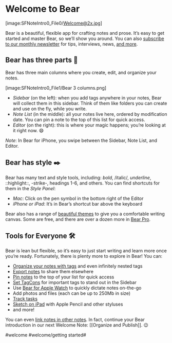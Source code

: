 # Welcome to Bear
[image:SFNoteIntro0_File0/Welcome@2x.jpg]

Bear is a beautiful, flexible app for crafting notes and prose. It’s easy to get started and master Bear, so we’ll show you around. You can also [subscribe to our monthly newsletter](http://eepurl.com/dvs38P) for tips, interviews, news, [and more](https://bear.app/faq/).

## Bear has three parts 🐻
Bear has three main columns where you create, edit, and organize your notes.

[image:SFNoteIntro0_File1/Bear 3 columns.png]


* *Sidebar* (on the left): when you add tags anywhere in your notes, Bear will collect them in this sidebar. Think of them like folders you can create and use on the fly, while you write.
* *Note List* (in the middle): all your notes live here, ordered by modification date. You can pin a note to the top of this list for quick access.
* *Editor* (on the right): this is where your magic happens; you’re looking at it right now. 😄

*Note*: In Bear for iPhone, you swipe between the Sidebar, Note List, and Editor.

## Bear has style ✒️
Bear has many text and style tools, including: *bold*, /italic/, _underline_, ::highlight::, -strike-, headings 1-6, and others. You can find shortcuts for them in the *Style Panel*:

* *Mac*: Click on the pen symbol in the bottom right of the Editor
* *iPhone or iPad*: It’s in Bear’s shortcut bar above the keyboard

Bear also has a range of [beautiful themes](bear://x-callback-url/open-themes) to give you a comfortable writing canvas. Some are free, and there are over a dozen more in [Bear Pro](bear://x-callback-url/open-bear-pro).

## Tools for Everyone 🛠
Bear is lean but flexible, so it’s easy to just start writing and learn more once you’re ready. Fortunately, there is plenty more to explore in Bear! You can:

* [Organize your notes with tags](https://blog.bear.app/2017/08/bear-tips-organize-notes-with-tags-and-infinite-nested-tags/) and even infinitely nested tags
* [Export notes](https://blog.bear.app/2017/08/bear-tips-turn-your-notes-into-pdf-jpg-and-more/) to share them elsewhere
* [Pin notes](https://blog.bear.app/2017/09/bear-tips-pin-notes-to-the-top-to-stay-on-task/) to the top of your list for quick access
* [Set TagCons](https://blog.bear.app/2018/08/bear-tips-make-your-important-tags-stand-out-with-tagcons/) for important tags to stand out in the Sidebar
* Use [Bear for Apple Watch](https://bear.app/faq/Bear%20for%20Apple%20Watch%20overview/) to quickly dictate notes on-the-go
* Add photos and files (each can be up to 250Mb in size)
* [Track tasks](https://blog.bear.app/2017/02/bear-tips-check-your-task-progress/)
* [Sketch on iPad](https://bear.app/faq/Attachments/Add%20Sketches%20to%20your%20notes/) with Apple Pencil and other styluses
* and more!

You can even [link notes in other notes](https://blog.bear.app/2017/03/bear-tips-link-notes-for-fun-and-profit/). In fact, continue your Bear introduction in our next Welcome Note: [[Organize and Publish]]. 😉

#welcome #welcome/getting started#